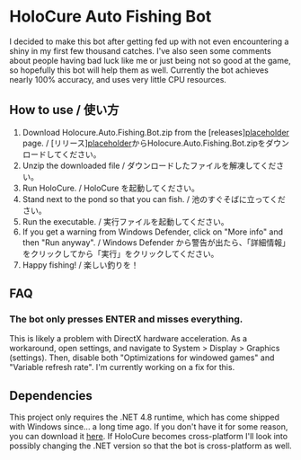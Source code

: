 # HoloCure Auto Fishing Bot

I decided to make this bot after getting fed up with not even encountering a shiny in my first few thousand catches.
I've also seen some comments about people having bad luck like me or just being not so good at the game, so hopefully this bot will help them as well.
Currently the bot achieves nearly 100% accuracy, and uses very little CPU resources.

## How to use / 使い方

1. Download Holocure.Auto.Fishing.Bot.zip from the [releases][placeholder](https://github.com/Zemogus/Holocure-Auto-Fishing-Bot/releases) page. / [リリース][placeholder](https://github.com/Zemogus/Holocure-Auto-Fishing-Bot/releases)からHolocure.Auto.Fishing.Bot.zipをダウンロードしてください。
2. Unzip the downloaded file / ダウンロードしたファイルを解凍してください。
3. Run HoloCure. / HoloCure を起動してください。
4. Stand next to the pond so that you can fish. / 池のすぐそばに立ってください。
5. Run the executable. / 実行ファイルを起動してください。
6. If you get a warning from Windows Defender, click on "More info" and then "Run anyway". / Windows Defender から警告が出たら、「詳細情報」をクリックしてから「実行」をクリックしてください。
7. Happy fishing! / 楽しい釣りを！

## FAQ

### The bot only presses ENTER and misses everything.

This is likely a problem with DirectX hardware acceleration. As a workaround, open settings, and navigate to System > Display > Graphics (settings). Then, disable both "Optimizations for windowed games" and "Variable refresh rate". I'm currently working on a fix for this.

## Dependencies

This project only requires the .NET 4.8 runtime, which has come shipped with Windows since... a long time ago. If you don't have it for some reason, you can download it [here](https://dotnet.microsoft.com/en-us/download/dotnet-framework/thank-you/net48-web-installer). If HoloCure becomes cross-platform I'll look into possibly changing the .NET version so that the bot is cross-platform as well.
